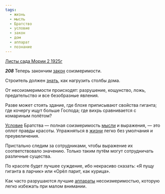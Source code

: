 ```yaml
---
tags:
  - жизнь
  - мысль
  - Братство
  - условие
  - закон
  - дом
  - аппарат
  - познание
---
```


[Листы сада Мории 2 1925г](https://127.0.0.1:4002/agni/1925)

___208___
Теперь закончим [закон](../../../tags/#закон) соизмеримости.   

Строитель должен [знать](../../../tags/#познание), как нагрузить столбы дома.   

От несоизмеримости происходят: разрушение, кощунство, ложь, предательство и все безобразные явления.   

Разве может стоять здание, где блохе приписывают свойства гиганта; где кочергу ищут больше Господа; где вихрь сравнивается с комариным полётом?   

[Условие](../../../tags/#условие) Братства — полная соизмеримость [мысли](../../../tags/#мысль) и выражения, — это оплот правды красоты. Упражняться в [жизни](../../../tags/#жизнь) легко без умолчания и преувеличения.   

Пристально следим за сотрудниками, чтобы выражение их соответствовало значению. Только таким путём могут сотрудничать различные существа.   

По красоте будет лучшее суждение, ибо некрасиво сказать: «Я пущу гиганта в ларчик» или «Орёл парит, как курица».   

Как часто разрушаются лучшие [аппараты](../../../tags/#аппарат) несоизмеримостью, которую легко избежать при малом внимании.   

